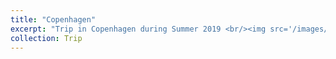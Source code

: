 ```yaml
---
title: "Copenhagen"
excerpt: "Trip in Copenhagen during Summer 2019 <br/><img src='/images/Copenhagen.png'>"
collection: Trip
---
```

